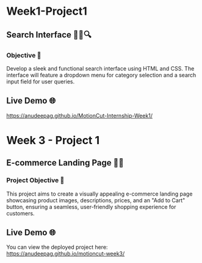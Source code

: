 <h1>Week1-Project1</h1>
<h2>Search Interface 🕵️‍♀️🔍</h2>
<h3>Objective 🎯</h3>
<p>Develop a sleek and functional search interface using HTML and CSS. The interface will feature a dropdown menu for category selection and a search input field for user queries.</p>

<h2>Live Demo 🌐</h2>
<p><a href="https://anudeepag.github.io/MotionCut-Internship-Week1/">https://anudeepag.github.io/MotionCut-Internship-Week1/</a></p>

<h1>Week 3 - Project 1</h1>
<h2>E-commerce Landing Page 🛒✨</h2>
<h3>Project Objective 🎯</h3>
<p>This project aims to create a visually appealing e-commerce landing page showcasing product images, descriptions, prices, and an "Add to Cart" button, ensuring a seamless, user-friendly shopping experience for customers.</p>

<h2>Live Demo 🌐</h2>
<p>You can view the deployed project here: 
  <a href="https://anudeepag.github.io/motioncut-week3/">https://anudeepag.github.io/motioncut-week3/</a></p>
